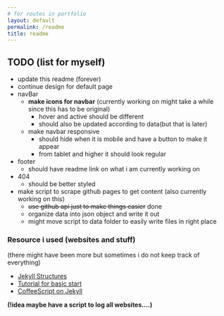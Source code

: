 ```yaml
---
# for routes in portfolio
layout: default
permalink: /readme
title: readme
---
```

## TODO (list for myself)
- update this readme (forever)
- continue design for default page
- navBar
  - __make icons for navbar__ (currently working on might take a while since this has to be original)
    - hover and active should be different
    - should also be updated according to data(but that is later)
  - make navbar responsive
    - should hide when it is mobile and have a button to make it appear
    - from tablet and higher it should look regular
- footer
  - should have readme link on what i am currently working on
- 404
  - should be better styled
- make script to scrape github pages to get content (also currently working on this)
  - ~~use github api just to make things easier~~ done
  - organize data into json object and write it out
  - might move script to data folder to easily write files in right place

### Resource i used (websites and stuff)
(there might have been more but sometimes i do not keep track of everything)
- [Jekyll Structures](https://jekyllrb.com/docs/structure/)
- [Tutorial for basic start](http://jmcglone.com/guides/github-pages/)
- [CoffeeScript on Jekyll](http://www.mattjmorrison.com/today-i-learned/2014/10/10/learned.html)

__(!idea maybe have a script to log all websites....)__
